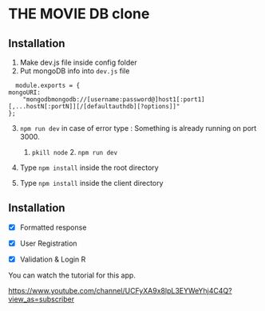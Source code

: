# THE MOVIE DB clone

## Installation
1. Make dev.js file inside config folder
2. Put mongoDB info into ``dev.js`` file 
```JS
  module.exports = {
mongoURI:
    "mongodbmongodb://[username:password@]host1[:port1][,...hostN[:portN]][/[defaultauthdb][?options]]"
};
  ```
3. `npm run dev` 
 in case of error type : Something is already running on port 3000.
     1. `pkill node` 2. `npm run dev`

4. Type `npm install` inside the root directory 
5. Type `npm install` inside the client directory

## Installation



- [x] Formatted response
- [x] User Registration
- [x] Validation & Login R





You can watch the tutorial for this app.

https://www.youtube.com/channel/UCFyXA9x8lpL3EYWeYhj4C4Q?view_as=subscriber
